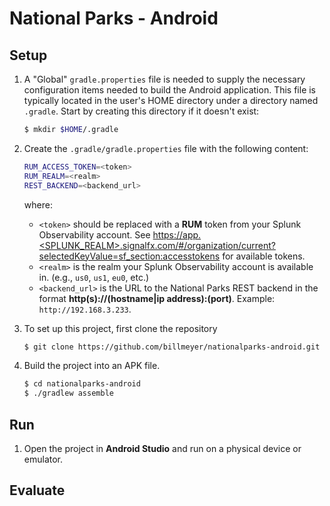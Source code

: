 # National Parks - Android

## Setup

1. A "Global" `gradle.properties` file is needed to supply the necessary configuration items needed to build the Android application.  This file is typically located in the user's HOME directory under a directory named `.gradle`.  Start by creating this directory if it doesn't exist:
   
   ```bash
   $ mkdir $HOME/.gradle
   ```

2. Create the `.gradle/gradle.properties` file with the following content:
  
   ```bash
   RUM_ACCESS_TOKEN=<token>
   RUM_REALM=<realm>
   REST_BACKEND=<backend_url>
   ```

   where:

    * `<token>` should be replaced with a __RUM__ token from your Splunk Observability account.  See [https://app.<SPLUNK_REALM>.signalfx.com/#/organization/current?selectedKeyValue=sf_section:accesstokens]() for available tokens.
    * `<realm>` is the realm your Splunk Observability account is available in. (e.g., `us0`, `us1`, `eu0`, etc.)
    * `<backend_url>` is the URL to the National Parks REST backend in the format **http(s)://(hostname|ip address):(port)**. Example: `http://192.168.3.233`.

3. To set up this project, first clone the repository

    ```bash
    $ git clone https://github.com/billmeyer/nationalparks-android.git
    ```

4. Build the project into an APK file.

   ```bash
   $ cd nationalparks-android
   $ ./gradlew assemble
   ```

## Run

1. Open the project in **Android Studio** and run on a physical device or emulator.

## Evaluate

